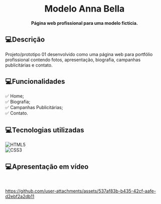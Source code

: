 <div align="center">
  
<h1> 
  Modelo Anna Bella    
</h1> 

#### Página web profissional para uma modelo fictícia.  

</div>

<h2>💻Descrição</h2>

Projeto/prototipo 01 desenvolvido como uma página web para portfólio profissional contendo fotos, apresentação, biografia, campanhas publicitárias e contato.

<h2>💻Funcionalidades</h2>

✅ Home; <br>
✅ Biografia; <br>
✅ Campanhas Publicitárias; <br>
✅ Contato.

<h2>💻Tecnologias utilizadas </h2>

![HTML5](https://img.shields.io/badge/HTML5-E34F26?style=for-the-badge&logo=html5&logoColor=white&labelColor=black&color=black) <br>
![CSS3](https://img.shields.io/badge/CSS3-1572B6?style=for-the-badge&logo=css3&logoColor=white&labelColor=black&color=black)

<h2>💻Apresentação em vídeo </h2>
<br>

https://github.com/user-attachments/assets/537af83b-b435-42cf-aafe-d2ebf2a2db11

